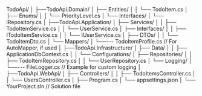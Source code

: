 TodoApi/
│
├──TodoApi.Domain/
│ ├── Entities/
│ │ └── TodoItem.cs
│ ├── Enums/
│ │ └── PriorityLevel.cs
│ └── Interfaces/
│ └── IRepository.cs
│
├──TodoApi.Application/
│ ├── Services/
│ │ ├── TodoItemService.cs
│ │ └── UserService.cs
│ ├── Interfaces/
│ │ ├── ITodoItemService.cs
│ │ └── IUserService.cs
│ ├── DTOs/
│ │ └── TodoItemDto.cs
│ └── Mappers/
│ └──--- TodoItemProfile.cs // For AutoMapper, if used
│
├──TodoApi.Infrastructure/
│ ├── Data/
│ │ ├── ApplicationDbContext.cs
│ │ └── Configurations/
│ ├── Repositories/
│ │ ├── TodoItemRepository.cs
│ │ └── UserRepository.cs
│ └── Logging/
│ └──--- FileLogger.cs // Example for custom logging
│
├──TodoApi.WebApi/
│ ├── Controllers/
│ │ ├── TodoItemsController.cs
│ │ └── UsersController.cs
│ ├── Program.cs
│ └── appsettings.json
│
└── YourProject.sln // Solution file

